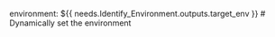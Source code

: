 environment: ${{ needs.Identify_Environment.outputs.target_env }}  # Dynamically set the environment
